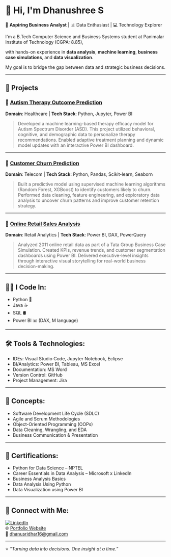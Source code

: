 # 👋 Hi, I'm Dhanushree S

🎯 **Aspiring Business Analyst** | 📊 Data Enthusiast | 💻 Technology Explorer

I'm a B.Tech Computer Science and Business Systems student at Panimalar Institute of Technology (CGPA: 8.85), 

with hands-on experience in **data analysis**, **machine learning**, **business case simulations**, and **data visualization**. 

My goal is to bridge the gap between data and strategic business decisions.

---

## 💼 Projects

### 🔹 [Autism Therapy Outcome Prediction](https://github.com/Dhanu1620/Autism_Therapy_Prediction)
**Domain**: Healthcare | **Tech Stack**: Python, Jupyter, Power BI  
> Developed a machine learning-based therapy efficacy model for Autism Spectrum Disorder (ASD).
> This project utilized behavioral, cognitive, and demographic data to personalize therapy recommendations.
> Enabled adaptive treatment planning and dynamic model updates with an interactive Power BI dashboard.

---

### 🔹 [Customer Churn Prediction](https://github.com/Dhanu1620/Customer-Churn-Prediction)
**Domain**: Telecom | **Tech Stack**: Python, Pandas, Scikit-learn, Seaborn  
> Built a predictive model using supervised machine learning algorithms (Random Forest, XGBoost) to identify customers likely to churn.
> Performed data cleaning, feature engineering, and exploratory data analysis to uncover churn patterns and improve customer retention strategy.

---

### 🔹 [Online Retail Sales Analysis](https://github.com/Dhanu1620/Online-Retail-Sales-Analysis)
 **Domain**: Retail Analytics | **Tech Stack**: Power BI, DAX, PowerQuery  
> Analyzed 2011 online retail data as part of a Tata Group Business Case Simulation.
> Created KPIs, revenue trends, and customer segmentation dashboards using Power BI.
> Delivered executive-level insights through interactive visual storytelling for real-world business decision-making.

---

## 👩‍💻 I Code In:
- Python 🐍  
- Java ☕ 
- SQL 🛢️  
- Power BI 📊 (DAX, M language)

---

## 🛠️ Tools & Technologies:
- IDEs: Visual Studio Code, Jupyter Notebook, Eclipse  
- BI/Analytics: Power BI, Tableau, MS Excel  
- Documentation: MS Word  
- Version Control: GitHub  
- Project Management: Jira

---

## 🧠 Concepts:
- Software Development Life Cycle (SDLC)  
- Agile and Scrum Methodologies  
- Object-Oriented Programming (OOPs)  
- Data Cleaning, Wrangling, and EDA  
- Business Communication & Presentation

---

## 📜 Certifications:
- Python for Data Science – NPTEL  
- Career Essentials in Data Analysis – Microsoft x LinkedIn  
- Business Analysis Basics  
- Data Analysis Using Python  
- Data Visualization using Power BI  

---

## 🔗 Connect with Me:
[![LinkedIn](https://img.shields.io/badge/LinkedIn-blue?style=flat&logo=linkedin)](https://www.linkedin.com/in/dhanushree-s-6ba943248/)  
🌐 [Portfolio Website](https://dhanusridhar16.wixsite.com/dhanu04)  
📧 dhanusridhar16@gmail.com

---

⭐ *“Turning data into decisions. One insight at a time.”*


